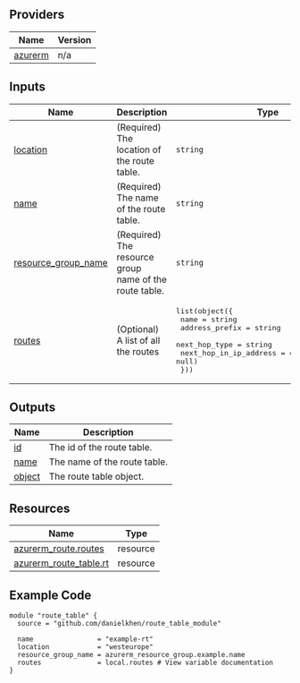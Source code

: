 <!-- BEGIN_TF_DOCS -->

## Providers

| Name | Version |
|------|---------|
| <a name="provider_azurerm"></a> [azurerm](#provider\_azurerm) | n/a |

## Inputs

| Name | Description | Type | Default | Required |
|------|-------------|------|---------|:--------:|
| <a name="input_location"></a> [location](#input\_location) | (Required) The location of the route table. | `string` | n/a | yes |
| <a name="input_name"></a> [name](#input\_name) | (Required) The name of the route table. | `string` | n/a | yes |
| <a name="input_resource_group_name"></a> [resource\_group\_name](#input\_resource\_group\_name) | (Required) The resource group name of the route table. | `string` | n/a | yes |
| <a name="input_routes"></a> [routes](#input\_routes) | (Optional) A list of all the routes | <pre>list(object({<br>    name                   = string<br>    address_prefix         = string<br>    next_hop_type          = string<br>    next_hop_in_ip_address = optional(string, null)<br>  }))</pre> | `[]` | no |

## Outputs

| Name | Description |
|------|-------------|
| <a name="output_id"></a> [id](#output\_id) | The id of the route table. |
| <a name="output_name"></a> [name](#output\_name) | The name of the route table. |
| <a name="output_object"></a> [object](#output\_object) | The route table object. |

## Resources

| Name | Type |
|------|------|
| [azurerm_route.routes](https://registry.terraform.io/providers/hashicorp/azurerm/latest/docs/resources/route) | resource |
| [azurerm_route_table.rt](https://registry.terraform.io/providers/hashicorp/azurerm/latest/docs/resources/route_table) | resource |

## Example Code

```hcl
module "route_table" {
  source = "github.com/danielkhen/route_table_module"

  name                = "example-rt"
  location            = "westeurope"
  resource_group_name = azurerm_resource_group.example.name
  routes              = local.routes # View variable documentation
}
```
<!-- END_TF_DOCS -->